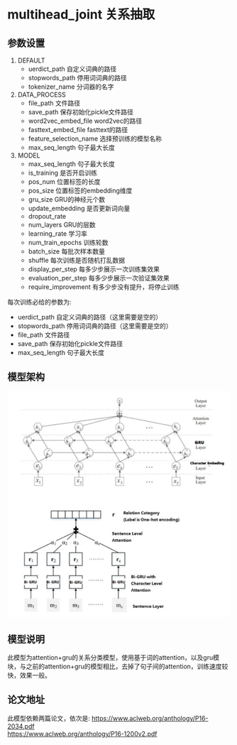 # multihead_joint 关系抽取
## 参数设置
1. DEFAULT
    - uerdict_path 自定义词典的路径
    - stopwords_path 停用词词典的路径
    - tokenizer_name 分词器的名字
2. DATA_PROCESS
    - file_path 文件路径
    - save_path 保存初始化pickle文件路径
    - word2vec_embed_file word2vec的路径
    - fasttext_embed_file fasttext的路径
    - feature_selection_name 选择预训练的模型名称
    - max_seq_length 句子最大长度
3. MODEL
    - max_seq_length 句子最大长度
    - is_training 是否开启训练
    - pos_num 位置标签的长度
    - pos_size 位置标签的embedding维度
    - gru_size GRU的神经元个数
    - update_embedding 是否更新词向量
    - dropout_rate
    - num_layers GRU的层数
    - learning_rate 学习率
    - num_train_epochs 训练轮数
    - batch_size 每批次样本数量
    - shuffle 每次训练是否随机打乱数据
    - display_per_step 每多少步展示一次训练集效果
    - evaluation_per_step 每多少步展示一次验证集效果
    - require_improvement 有多少步没有提升，将停止训练  
    
每次训练必给的参数为:
* uerdict_path 自定义词典的路径（这里需要是空的）
* stopwords_path 停用词词典的路径（这里需要是空的）
* file_path 文件路径
* save_path 保存初始化pickle文件路径
* max_seq_length 句子最大长度
## 模型架构
![alt att_gru](./img/att_gru.png)
## 模型说明
此模型为attention+gru的关系分类模型，使用基于词的attention，以及gru模块，与之前的attention+gru的模型相比，去掉了句子间的attention，训练速度较快，效果一般。
## 论文地址
此模型依赖两篇论文，依次是: 
https://www.aclweb.org/anthology/P16-2034.pdf  
https://www.aclweb.org/anthology/P16-1200v2.pdf  
